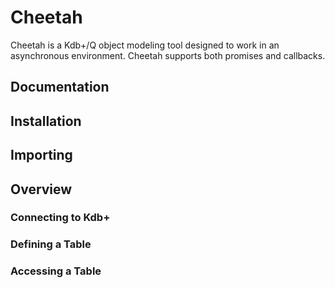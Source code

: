 # Cheetah

Cheetah is a Kdb+/Q object modeling tool designed to work in an asynchronous environment. Cheetah supports both promises and callbacks.

## Documentation

## Installation

## Importing

## Overview

### Connecting to Kdb+

### Defining a Table

### Accessing a Table
